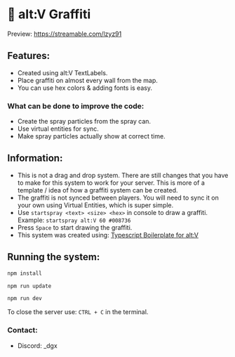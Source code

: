#  💨 alt:V Graffiti

Preview: https://streamable.com/lzyz91

## Features:
- Created using alt:V TextLabels.
- Place graffiti on almost every wall from the map.
- You can use hex colors & adding fonts is easy.
  
### What can be done to improve the code:
- Create the spray particles from the spray can.
- Use virtual entities for sync.
- Make spray particles actually show at correct time.

## Information:
- This is not a drag and drop system. There are still changes that you have to make for this system to work for your server. This is more of a template / idea of how a graffiti system can be created.
- The graffiti is not synced between players. You will need to sync it on your own using Virtual Entities, which is super simple.
- Use `startspray <text> <size> <hex>` in console to draw a graffiti. Example: `startspray alt:V 60 #008736`
- Press `Space` to start drawing the graffiti.
- This system was created using: [Typescript Boilerplate for alt:V](https://github.com/Stuyk/altv-typescript)

## Running the system:

```sh
npm install
```

```sh
npm run update
```

```sh
npm run dev
```

To close the server use: `CTRL + C` in the terminal.

### Contact:
- Discord: _dgx
